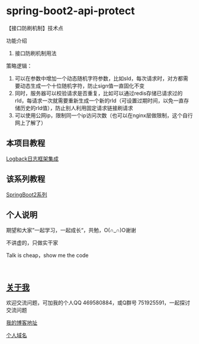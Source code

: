 # spring-boot2-api-protect

【接口防刷机制】技术点

功能介绍

1. 接口防刷机制用法

策略逻辑：

1. 可以在参数中增加一个动态随机字符参数，比如sId，每次请求时，对方都需要动态生成一个十位随机字符，防止sign值一直固化不变
2. 同时，服务器可以校验请求是否重复，比如可以通过redis存储已请求过的rId，每请求一次就需要重新生成一个新的rId（可设置过期时间，以免一直存储历史的rId值），防止别人利用固定请求链接刷请求
3. 可以使用公网ip，限制同一个ip访问次数（也可以在nginx层做限制，这个自行网上了解了）

## 本项目教程

[Logback日志框架集成](https://hemin.blog.csdn.net/article/details/99637749)

## 该系列教程

[SpringBoot2系列](https://blog.csdn.net/hemin1003/column/info/40170)

## 个人说明

期望和大家”一起学习，一起成长“，共勉，O(∩_∩)O谢谢

不讲虚的，只做实干家

Talk is cheap，show me the code

<br/>


## [关于我](http://heminit.com/about/)

欢迎交流问题，可加我的个人QQ 469580884，或Q群号 751925591，一起探讨交流问题

[我的博客地址](http://blog.csdn.net/hemin1003)

[个人域名](http://heminit.com)